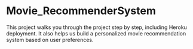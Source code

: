 # Movie_RecommenderSystem
This project walks you through the project step by step, including Heroku deployment. It also helps us build a personalized movie recommendation system based on user preferences.
